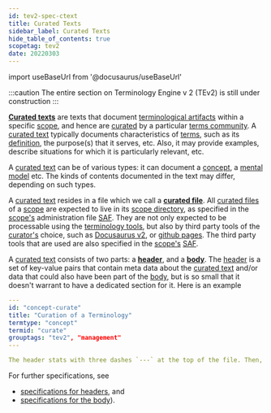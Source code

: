 ```yaml
---
id: tev2-spec-ctext
title: Curated Texts
sidebar_label: Curated Texts
hide_table_of_contents: true
scopetag: tev2
date: 20220303
---
```


import useBaseUrl from '@docusaurus/useBaseUrl'

:::caution
The entire section on Terminology Engine v 2 (TEv2) is still under construction
:::

**[Curated texts](@)** are texts that document [terminological artifacts](@) within a specific [scope](@), and hence are [curated](@) by a particular [terms community](@). A [curated text](@) typically documents characteristics of [terms](@), such as its [definition](@), the purpose(s) that it serves, etc. Also, it may provide examples, describe situations for which it is particularly relevant, etc.

A [curated text](@) can be of various types: it can document a [concept](@), a [mental model](@) etc. The kinds of contents documented in the text may differ, depending on such types.

A [curated text](@) resides in a file which we call a **[curated file](@)**. All [curated files](@) of a [scope](@) are expected to live in its [scope directory](@), as specified in the [scope's](@) administration file [SAF](@). They are not only expected to be processable using the [terminology tools](tev2-toolbox), but also by third party tools of the [curator's](@) choice, such as [Docusaurus v2](https://docusaurus.io/docs), or [github pages](https://pages.github.com/). The third party tools that are used are also specified in the [scope's](@) [SAF](@).

A [curated text](@) consists of two parts: a **[header](@)**, and a **[body](@)**. The [header](@) is a set of key-value pairs that contain meta data about the [curated text](@) and/or data that could also have been part of the [body](@), but is so small that it doesn't warrant to have a dedicated section for it. Here is an example

~~~ yaml
---
id: "concept-curate"
title: "Curation of a Terminology"
termtype: "concept"
termid: "curate"
grouptags: "tev2", "management"
---

The header stats with three dashes `---` at the top of the file. Then, there is a sequence of key-value pairs, which is terminated again with three dashes. The body (this text) starts thereafter, and is regular markdown.
~~~

For further specifications, see
- [specifications for headers](tev2-spec-ctext-header), and
- [specifications for the body](tev2-spec-ctext-body)).